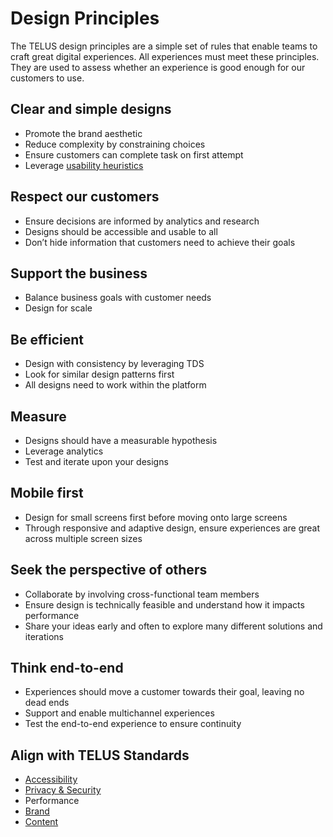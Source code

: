 # Design Principles

The TELUS design principles are a simple set of rules that enable teams to craft great digital experiences. All experiences
must meet these principles. They are used to assess whether an experience is good enough for our customers to use.

## Clear and simple designs

- Promote the brand aesthetic
- Reduce complexity by constraining choices
- Ensure customers can complete task on first attempt
- Leverage [usability heuristics](heuristics.md)

## Respect our customers

- Ensure decisions are informed by analytics and research
- Designs should be accessible and usable to all
- Don’t hide information that customers need to achieve their goals

## Support the business

- Balance business goals with customer needs
- Design for scale

## Be efficient

- Design with consistency by leveraging TDS
- Look for similar design patterns first
- All designs need to work within the platform

## Measure

- Designs should have a measurable hypothesis
- Leverage analytics
- Test and iterate upon your designs

## Mobile first

- Design for small screens first before moving onto large screens
- Through responsive and adaptive design, ensure experiences are great across multiple screen sizes

## Seek the perspective of others

- Collaborate by involving cross-functional team members
- Ensure design is technically feasible and understand how it impacts performance
- Share your ideas early and often to explore many different solutions and iterations

## Think end-to-end

- Experiences should move a customer towards their goal, leaving no dead ends
- Support and enable multichannel experiences
- Test the end-to-end experience to ensure continuity

## Align with TELUS Standards

- [Accessibility](https://www.telus.com/en/brand-resources/standards/accessibility-in-technology)
- [Privacy & Security](https://digitalstandards.telus.com/security)
- Performance
- [Brand](https://brand.telus.com)
- [Content](https://docs.google.com/a/telus.com/document/d/1hEAbRxEeKDwruhYKsNnF-788rZ_W10gyAO2-0IPM5uo/edit?usp=sharing)
